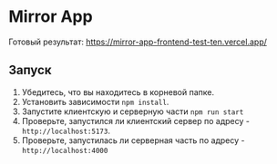 # Mirror App

Готовый результат: https://mirror-app-frontend-test-ten.vercel.app/

## Запуск

1. Убедитесь, что вы находитесь в корневой папке.
2. Установить зависимости `npm install`.
3. Запустите клиентскую и серверную части `npm run start`
4. Проверьте, запустился ли клиентский сервер по адресу - `http://localhost:5173`.
5. Проверьте, запустилась ли серверная часть по адресу - `http://localhost:4000`
